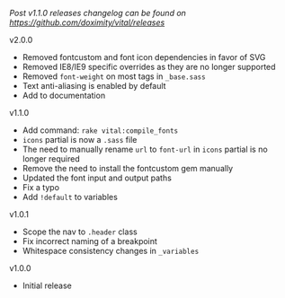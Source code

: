 _Post v1.1.0 releases changelog can be found on https://github.com/doximity/vital/releases_

v2.0.0
  - Removed fontcustom and font icon dependencies in favor of SVG
  - Removed IE8/IE9 specific overrides as they are no longer supported
  - Removed `font-weight` on most tags in `_base.sass`
  - Text anti-aliasing is enabled by default
  - Add to documentation

v1.1.0
  - Add command: `rake vital:compile_fonts`
  - `icons` partial is now a `.sass` file
  - The need to manually rename `url` to `font-url` in `icons` partial is no longer required
  - Remove the need to install the fontcustom gem manually
  - Updated the font input and output paths
  - Fix a typo
  - Add `!default` to variables

v1.0.1
  - Scope the nav to `.header` class
  - Fix incorrect naming of a breakpoint
  - Whitespace consistency changes in `_variables`

v1.0.0
  - Initial release
